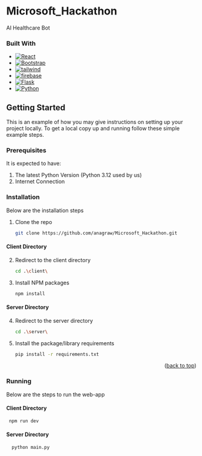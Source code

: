 # Microsoft_Hackathon
AI Healthcare Bot 


### Built With

* [![React][React.js]][React-url]
* [![Bootstrap][Bootstrap.com]][Bootstrap-url]
* [![tailwind][tailwind.cs]][React-url]
* [![firebase][firebase.db]][firebase-url]
* [![Flask][Flask.c]][Flask-url]
* [![Python][Python.p]][Python-url]




[React.js]: https://img.shields.io/badge/React-20232A?style=for-the-badge&logo=react&logoColor=61DAFB
[React-url]: https://reactjs.org/
[Bootstrap.com]: https://img.shields.io/badge/Bootstrap-563D7C?style=for-the-badge&logo=bootstrap&logoColor=white
[Bootstrap-url]: https://getbootstrap.com
[tailwind.cs]: https://img.shields.io/badge/tailwindcss-0F172A?&logo=tailwindcss
[tailwind-url]: https://tailwindcss.com/
[firebase.db]: https://img.shields.io/badge/firebase-ffca28?style=for-the-badge&logo=firebase&logoColor=black
[firebase-url]: https://firebase.google.com/
[Flask.c]: https://img.shields.io/badge/Flask-000000?style=for-the-badge&logo=flask&logoColor=white
[Flask-url]: https://flask.palletsprojects.com/en/3.0.x/
[Python.p]: https://img.shields.io/badge/Python-14354C?style=for-the-badge&logo=python&logoColor=white
[Python-url]: https://www.python.org/

<!-- GETTING STARTED -->
## Getting Started

This is an example of how you may give instructions on setting up your project locally.
To get a local copy up and running follow these simple example steps.

### Prerequisites
It is expected to have: 
1. The latest Python Version (Python 3.12 used by us)
2. Internet Connection 
### Installation
Below are the installation steps 

1. Clone the repo
   ```sh
   git clone https://github.com/anagraw/Microsoft_Hackathon.git
   ```

#### Client Directory
2. Redirect to the client directory
   ```sh
   cd .\client\
   ```
3. Install NPM packages
   ```sh
   npm install
   ```
#### Server Directory 
4. Redirect to the server directory
   ```sh
   cd .\server\
   ```
5. Install the package/library requirements
   ```sh
   pip install -r requirements.txt
   ```
<p align="right">(<a href="#readme-top">back to top</a>)</p>


### Running 

Below are the steps to run the web-app
#### Client Directory
  ```sh
   npm run dev
   ```
#### Server Directory 

 ```sh
   python main.py
   ```

